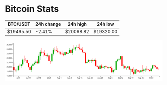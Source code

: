 # Bitcoin Stats

BTC/USDT|24h change|24h high|24h low|
|---|---|---|---|
|$19495.50|-2.41%|$20068.82|$19320.00|

<img src="./chart.svg">
